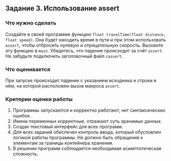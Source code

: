 ﻿## Задание 3. Использование assert
### Что нужно сделать
Создайте в своей программе функцию `float travelTime(float distance, float speed)`. Она будет находить время в пути и при этом использовать `assert`, чтобы отбросить нулевую и отрицательную скорость. Вызовите эту функцию в `main`. Убедитесь, что падение происходит за счёт `assert`. Не забудьте подключить заголовочный файл `cassert`.

### Что оценивается
При запуске происходит падение с указанием исходника и строки в нём, на которой расположен вызов макроса `assert`.

### Критерии оценки работы
1. Программы запускаются и корректно работают, нет синтаксических ошибок.
2. Имена переменных корректные, отражают суть хранимых данных.
3. Создан текстовый интерфейс для всех программ.
4. Для всех заданий обеспечен контроль ввода, который обусловлен логикой работы программы. Не должно быть обращения к элементам за границы контейнера хранения.
5. В решении программ соблюдается необходимая асимптотическая сложность.
